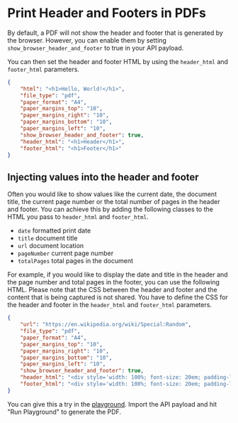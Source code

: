 # Print Header and Footers in PDFs

By default, a PDF will not show the header and footer that is generated by the browser. However, you can enable them by setting `show_browser_header_and_footer` to true in your API payload.

You can then set the header and footer HTML by using the `header_html` and `footer_html` parameters.

```json
{
    "html": "<h1>Hello, World!</h1>",
    "file_type": "pdf",
    "paper_format": "A4",
    "paper_margins_top": "10",
    "paper_margins_right": "10",
    "paper_margins_bottom": "10",
    "paper_margins_left": "10",
    "show_browser_header_and_footer": true,
    "header_html": "<h1>Header</h1>",
    "footer_html": "<h1>Footer</h1>"
}
```

## Injecting values into the header and footer

Often you would like to show values like the current date, the document title, the current page number or the total number of pages in the header and footer.
You can achieve this by adding the following classes to the HTML you pass to `header_html` and `footer_html`.

- `date` formatted print date
- `title` document title
- `url` document location
- `pageNumber` current page number
- `totalPages` total pages in the document

For example, if you would like to display the date and title in the header and the page number and total pages in the footer, you can use the following HTML.
Please note that the CSS between the header and footer and the content that is being captured is not shared. You have to define the CSS for the header and footer in the `header_html` and `footer_html` parameters.

```json
{
    "url": "https://en.wikipedia.org/wiki/Special:Random",
    "file_type": "pdf",
    "paper_format": "A4",
    "paper_margins_top": "10",
    "paper_margins_right": "10",
    "paper_margins_bottom": "10",
    "paper_margins_left": "10",
    "show_browser_header_and_footer": true,
    "header_html": "<div style='width: 100%; font-size: 20em; padding-left: 1cm; padding-right: 1cm; margin-bottom: .5cm;'><span class='date'></span><span class='title'></span></div>",
    "footer_html": "<div style='width: 100%; font-size: 20em; padding-left: 1cm; padding-right: 1cm; margin-bottom: .5cm;'><span class='pageNumber'></span> / <span class='totalPages'></span></div>"
}
```

You can give this a try in the [playground](https://3.screeenly.com/playground). Import the API payload and hit "Run Playground" to generate the PDF.
